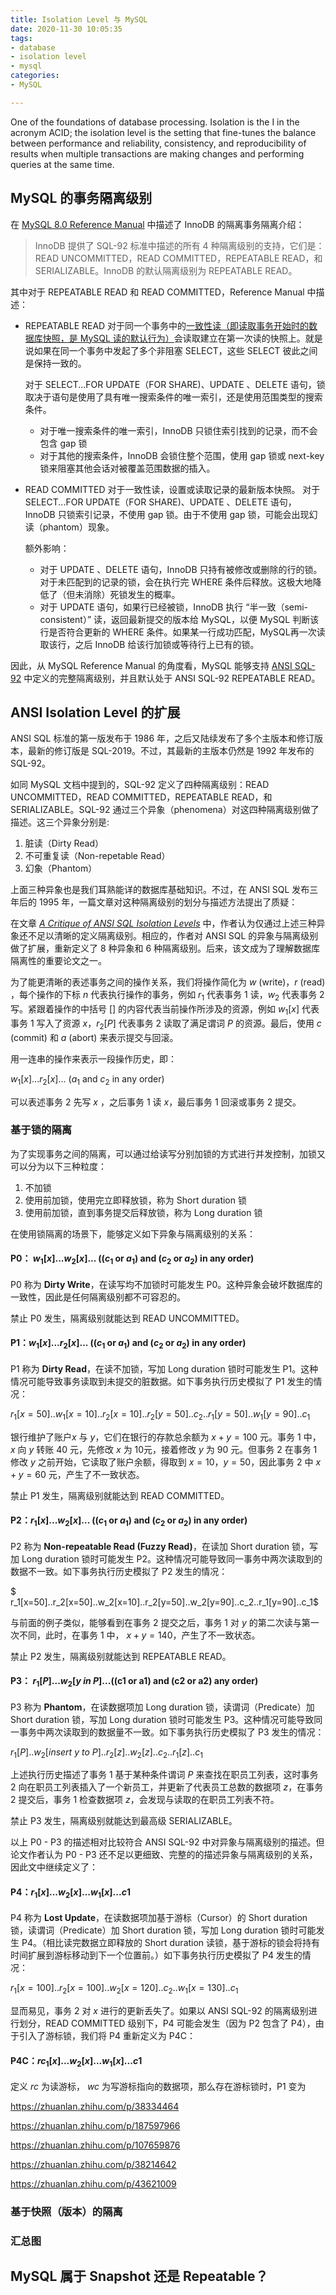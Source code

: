 ```yaml
---
title: Isolation Level 与 MySQL
date: 2020-11-30 10:05:35
tags:
- database
- isolation level
- mysql
categories:
- MySQL

---
```

One of the foundations of database processing. Isolation is the I in the acronym ACID; the isolation level is the setting that fine-tunes the balance between performance and reliability, consistency, and reproducibility of results when multiple transactions are making changes and performing queries at the same time.


## MySQL 的事务隔离级别
在 [MySQL 8.0 Reference Manual](https://dev.mysql.com/doc/refman/8.0/en/innodb-transaction-isolation-levels.html) 中描述了 InnoDB 的隔离事务隔离介绍：
> InnoDB 提供了 SQL-92 标准中描述的所有 4 种隔离级别的支持，它们是：READ UNCOMMITTED，READ COMMITTED，REPEATABLE READ，和 SERIALIZABLE。InnoDB 的默认隔离级别为 REPEATABLE READ。

其中对于 REPEATABLE READ 和 READ COMMITTED，Reference Manual 中描述：
- REPEATABLE READ
对于同一个事务中的[一致性读（即读取事务开始时的数据库快照，是 MySQL 读的默认行为）](https://dev.mysql.com/doc/refman/8.0/en/glossary.html#glos_consistent_read)会读取建立在第一次读的快照上。就是说如果在同一个事务中发起了多个非阻塞 SELECT，这些 SELECT 彼此之间是保持一致的。

  对于 SELECT...FOR UPDATE（FOR SHARE)、UPDATE 、DELETE 语句，锁取决于语句是使用了具有唯一搜索条件的唯一索引，还是使用范围类型的搜索条件。
  - 对于唯一搜索条件的唯一索引，InnoDB 只锁住索引找到的记录，而不会包含 gap 锁
  - 对于其他的搜索条件，InnoDB 会锁住整个范围，使用 gap 锁或 next-key 锁来阻塞其他会话对被覆盖范围数据的插入。

- READ COMMITTED
对于一致性读，设置或读取记录的最新版本快照。
对于 SELECT...FOR UPDATE（FOR SHARE)、UPDATE 、DELETE 语句，InnoDB 只锁索引记录，不使用 gap 锁。由于不使用 gap 锁，可能会出现幻读（phantom）现象。

  额外影响：
  - 对于 UPDATE 、DELETE 语句，InnoDB 只持有被修改或删除的行的锁。对于未匹配到的记录的锁，会在执行完 WHERE 条件后释放。这极大地降低了（但未消除）死锁发生的概率。
  - 对于 UPDATE 语句，如果行已经被锁，InnoDB 执行 “半一致（semi-consistent）” 读，返回最新提交的版本给 MySQL，以便 MySQL 判断该行是否符合更新的 WHERE 条件。如果某一行成功匹配，MySQL再一次读取该行，之后 InnoDB 给该行加锁或等待行上已有的锁。

因此，从 MySQL Reference Manual 的角度看，MySQL 能够支持 [ANSI SQL-92](https://datacadamia.com/_media/data/type/relation/sql/sql1992.txt) 中定义的完整隔离级别，并且默认处于 ANSI SQL-92 REPEATABLE READ。


## ANSI Isolation Level 的扩展
ANSI SQL 标准的第一版发布于 1986 年，之后又陆续发布了多个主版本和修订版本，最新的修订版是 SQL-2019。不过，其最新的主版本仍然是 1992 年发布的 SQL-92。

如同 MySQL 文档中提到的，SQL-92 定义了四种隔离级别：READ UNCOMMITTED，READ COMMITTED，REPEATABLE READ，和 SERIALIZABLE。SQL-92 通过三个异象（phenomena）对这四种隔离级别做了描述。这三个异象分别是:
1. 脏读（Dirty Read）
2. 不可重复读（Non-repetable Read）
3. 幻象（Phantom）

上面三种异象也是我们耳熟能详的数据库基础知识。不过，在 ANSI SQL 发布三年后的 1995 年，一篇文章对这种隔离级别的划分与描述方法提出了质疑：

在文章 [*A Critique of ANSI SQL Isolation Levels*](https://www.microsoft.com/en-us/research/wp-content/uploads/2016/02/tr-95-51.pdf) 中，作者认为仅通过上述三种异象还不足以清晰的定义隔离级别。相应的，作者对 ANSI SQL 的异象与隔离级别做了扩展，重新定义了 8 种异象和 6 种隔离级别。后来，该文成为了理解数据库隔离性的重要论文之一。

为了能更清晰的表述事务之间的操作关系，我们将操作简化为 $w$ (write)，$r$ (read) ，每个操作的下标 $n$ 代表执行操作的事务，例如 $r_1$ 代表事务 1 读，$w_2$ 代表事务 2 写。紧跟着操作的中括号 $[]$ 的内容代表当前操作所涉及的资源，例如 $w_1[x]$ 代表事务 1 写入了资源 $x$，$r_2[P]$ 代表事务 2 读取了满足谓词 $P$ 的资源。最后，使用 $c$ (commit) 和 $a$ (abort) 来表示提交与回滚。

用一连串的操作来表示一段操作历史，即：

 $w_1[x]...r_2[x]...$ ($a_1$ and $c_2$ in any order) 

可以表述事务 2 先写 $x$ ，之后事务 1  读 $x$，最后事务 1 回滚或事务 2 提交。

### 基于锁的隔离

为了实现事务之间的隔离，可以通过给读写分别加锁的方式进行并发控制，加锁又可以分为以下三种粒度：

1. 不加锁
2. 使用前加锁，使用完立即释放锁，称为 Short duration 锁
3. 使用前加锁，直到事务提交后释放锁，称为 Long duration 锁

在使用锁隔离的场景下，能够定义如下异象与隔离级别的关系：

#### P0： $w_1[x]...w_2[x]...$ (($c_1$ or $a_1$)  and ($c_2$ or $a_2$) in any order) 

P0 称为 **Dirty Write**，在读写均不加锁时可能发生 P0。这种异象会破坏数据库的一致性，因此是任何隔离级别都不可容忍的。

禁止 P0 发生，隔离级别就能达到 READ UNCOMMITTED。

#### P1：$w_1[x]...r_2[x]...$ (($c_1$ or $a_1$)  and ($c_2$ or $a_2$) in any order) 

P1 称为 **Dirty Read**，在读不加锁，写加 Long duration 锁时可能发生 P1。这种情况可能导致事务读取到未提交的脏数据。如下事务执行历史模拟了 P1 发生的情况：

$r_1[x=50]..w_1[x=10]..r_2[x=10]..r_2[y=50]..c_2..r_1[y=50]..w_1[y=90]..c_1$

银行维护了账户$x$ 与 $y$，它们在银行的存款总余额为 $x+y=100$ 元。事务 1 中，$x$ 向 $y$ 转账 40 元，先修改 $x$ 为 10元，接着修改 $y$ 为 90 元。但事务 2 在事务 1 修改 $y$ 之前开始，它读取了账户余额，得取到 $x=10$，$y=50$，因此事务 2 中 $x+y=60$ 元，产生了不一致状态。

禁止 P1 发生，隔离级别就能达到 READ COMMITTED。

#### P2：$r_1[x]...w_2[x]...$ (($c_1$ or $a_1$)  and ($c_2$ or $a_2$) in any order) 

P2 称为 **Non-repeatable Read (Fuzzy Read)**，在读加 Short duration 锁，写加 Long duration 锁时可能发生 P2。这种情况可能导致同一事务中两次读取到的数据不一致。如下事务执行历史模拟了 P2 发生的情况：

$ r_1[x=50]..r_2[x=50]..w_2[x=10]..r_2[y=50]..w_2[y=90]..c_2..r_1[y=90]..c_1$

与前面的例子类似，能够看到在事务 2 提交之后，事务 1 对 $y$ 的第二次读与第一次不同，此时，在事务 1 中， $x+y=140$，产生了不一致状态。

禁止 P2 发生，隔离级别就能达到 REPEATABLE READ。

#### P3： $r_1[P]...w_2[y \ in \ P]...$((c1 or a1) and (c2 or a2) any order)

P3 称为 **Phantom**，在读数据项加 Long duration 锁，读谓词（Predicate）加 Short duration 锁，写加 Long duration 锁时可能发生 P3。这种情况可能导致同一事务中两次读取到的数据量不一致。如下事务执行历史模拟了 P3 发生的情况：

$r_1[P]..w_2[insert\ y\ to\ P]..r_2[z]..w_2[z]..c_2..r_1[z]..c_1$

上述执行历史描述了事务 1 基于某种条件谓词 $P$ 来查找在职员工列表，这时事务 2 向在职员工列表插入了一个新员工，并更新了代表员工总数的数据项 $z$，在事务 2 提交后，事务 1 检查数据项 $z$，会发现与读取的在职员工列表不符。

禁止 P3 发生，隔离级别就能达到最高级 SERIALIZABLE。

以上 P0 - P3 的描述相对比较符合 ANSI SQL-92 中对异象与隔离级别的描述。但论文作者认为 P0 - P3 还不足以更细致、完整的的描述异象与隔离级别的关系，因此文中继续定义了：

#### P4：$r_1[x]...w_2[x]...w_1[x]...c1$

P4 称为 **Lost Update**，在读数据项加基于游标（Cursor）的 Short duration 锁，读谓词（Predicate）加 Short duration 锁，写加 Long duration 锁时可能发生 P4。（相比读完数据立即释放的 Short duration 读锁，基于游标的锁会将持有时间扩展到游标移动到下一个位置前。）如下事务执行历史模拟了 P4 发生的情况：

$r_1[x=100]..r_2[x=100]..w_2[x=120]..c_2..w_1[x=130]..c_1$

显而易见，事务 2 对 $x$ 进行的更新丢失了。如果以 ANSI SQL-92 的隔离级别进行划分，READ COMMITTED 级别下，P4 可能会发生（因为 P2 包含了 P4），由于引入了游标锁，我们将 P4 重新定义为 P4C：

#### P4C：$rc_1[x]...w_2[x]...w_1[x]...c1$

定义 $rc$ 为读游标， $wc$ 为写游标指向的数据项，那么存在游标锁时，P1 变为 

https://zhuanlan.zhihu.com/p/38334464

https://zhuanlan.zhihu.com/p/187597966

https://zhuanlan.zhihu.com/p/107659876

https://zhuanlan.zhihu.com/p/38214642

https://zhuanlan.zhihu.com/p/43621009

### 基于快照（版本）的隔离

### 汇总图

## MySQL 属于 Snapshot 还是 Repeatable？

